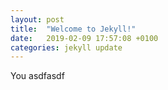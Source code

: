 ```yaml
---
layout: post
title:  "Welcome to Jekyll!"
date:   2019-02-09 17:57:08 +0100
categories: jekyll update
---
```

You asdfasdf

